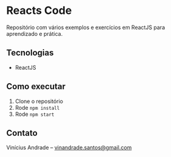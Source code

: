 # Reacts Code

Repositório com vários exemplos e exercícios em ReactJS para aprendizado e prática.  

## Tecnologias  
- ReactJS  

## Como executar  
1. Clone o repositório  
2. Rode `npm install`  
3. Rode `npm start`  

## Contato  
Vinícius Andrade – vinandrade.santos@gmail.com  
